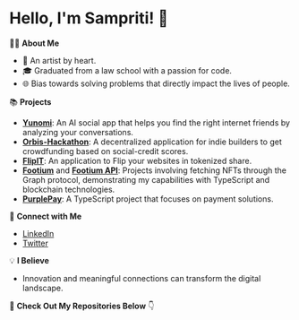 # Hello, I'm Sampriti! 👋

👩‍💻 **About Me**
- 🚀 An artist by heart. 
- 🎓 Graduated from a law school with a passion for code.
- 🌐 Bias towards solving problems that directly impact the lives of people.

📚 **Projects**
- **[Yunomi](https://github.com/sampriti026/yunomi)**: An AI social app that helps you find the right internet friends by analyzing your conversations.
- **[Orbis-Hackathon](https://github.com/sampriti026/Orbis-Hackathon)**: A decentralized application for indie builders to get crowdfunding based on social-credit scores.
- **[FlipIT](https://github.com/sampriti026/FlipIT)**: An application to Flip your websites in tokenized share.
- **[Footium](https://github.com/sampriti026/footium-browser)** and **[Footium API](https://github.com/sampriti026/footium-api)**: Projects involving fetching NFTs through the Graph protocol, demonstrating my capabilities with TypeScript and blockchain technologies.
- **[PurplePay](https://github.com/sampriti026/purplepay)**: A TypeScript project that focuses on payment solutions.

🔗 **Connect with Me**
- [LinkedIn](https://www.linkedin.com/in/your-linkedin-id)
- [Twitter](https://twitter.com/your-twitter-handle)

💡 **I Believe**
- Innovation and meaningful connections can transform the digital landscape.

📄 **Check Out My Repositories Below** 👇

